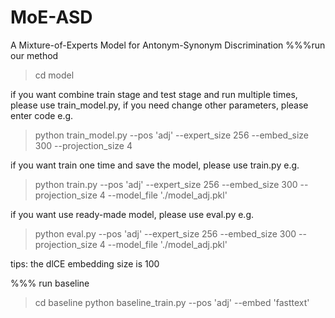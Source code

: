 # MoE-ASD
A Mixture-of-Experts Model for Antonym-Synonym Discrimination
%%%run our method
> cd model

if you want combine train stage and test stage and run multiple times, please use train_model.py, if you need change other parameters, please enter code
e.g.  
> python train_model.py --pos 'adj' --expert_size 256 --embed_size 300 --projection_size 4

if you want train one time and save the model, please use train.py
e.g.  
>python train.py --pos 'adj' --expert_size 256 --embed_size 300 --projection_size 4 --model_file './model_adj.pkl'

if you want use ready-made model, please use eval.py
e.g.  
>python eval.py --pos 'adj' --expert_size 256 --embed_size 300 --projection_size 4 --model_file './model_adj.pkl'

tips:
the dlCE embedding size is 100


%%% run baseline
> cd baseline
> python baseline_train.py --pos 'adj' --embed 'fasttext'
